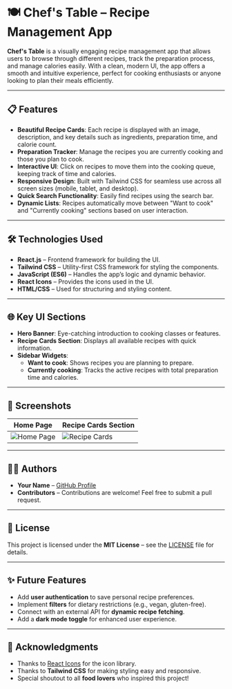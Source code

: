 # 🍽️ Chef's Table – Recipe Management App

**Chef's Table** is a visually engaging recipe management app that allows users to browse through different recipes, track the preparation process, and manage calories easily. With a clean, modern UI, the app offers a smooth and intuitive experience, perfect for cooking enthusiasts or anyone looking to plan their meals efficiently.

---

## 📋 Features

- **Beautiful Recipe Cards**: Each recipe is displayed with an image, description, and key details such as ingredients, preparation time, and calorie count.
- **Preparation Tracker**: Manage the recipes you are currently cooking and those you plan to cook.
- **Interactive UI**: Click on recipes to move them into the cooking queue, keeping track of time and calories.
- **Responsive Design**: Built with Tailwind CSS for seamless use across all screen sizes (mobile, tablet, and desktop).
- **Quick Search Functionality**: Easily find recipes using the search bar.
- **Dynamic Lists**: Recipes automatically move between "Want to cook" and "Currently cooking" sections based on user interaction.

---

## 🛠️ Technologies Used

- **React.js** – Frontend framework for building the UI.
- **Tailwind CSS** – Utility-first CSS framework for styling the components.
- **JavaScript (ES6)** – Handles the app’s logic and dynamic behavior.
- **React Icons** – Provides the icons used in the UI.
- **HTML/CSS** – Used for structuring and styling content.

---

## 🌐 Key UI Sections

- **Hero Banner**: Eye-catching introduction to cooking classes or features.
- **Recipe Cards Section**: Displays all available recipes with quick information.
- **Sidebar Widgets**:
  - **Want to cook**: Shows recipes you are planning to prepare.
  - **Currently cooking**: Tracks the active recipes with total preparation time and calories.

---

## 📸 Screenshots

| **Home Page**                | **Recipe Cards Section**       |
|------------------------------|--------------------------------|
| ![Home Page](https://i.ibb.co/PxbYQLF/localhost-5174-2.png) | ![Recipe Cards](https://via.placeholder.com/300) |

---

## 🧑‍💻 Authors

- **Your Name** – [GitHub Profile](https://github.com/RahulKhanSuvo)
- **Contributors** – Contributions are welcome! Feel free to submit a pull request.

---

## 📄 License

This project is licensed under the **MIT License** – see the [LICENSE](LICENSE) file for details.

---

## ✨ Future Features

- Add **user authentication** to save personal recipe preferences.
- Implement **filters** for dietary restrictions (e.g., vegan, gluten-free).
- Connect with an external API for **dynamic recipe fetching**.
- Add a **dark mode toggle** for enhanced user experience.

---

## 🙏 Acknowledgments

- Thanks to [React Icons](https://react-icons.github.io/react-icons/) for the icon library.
- Thanks to **Tailwind CSS** for making styling easy and responsive.
- Special shoutout to all **food lovers** who inspired this project!
